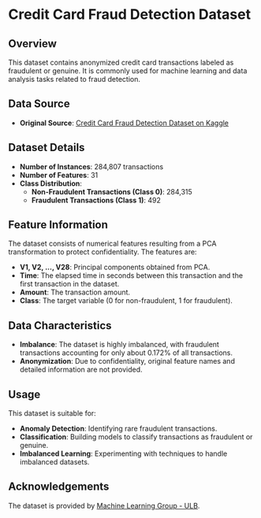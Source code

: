 # Credit Card Fraud Detection Dataset

## Overview

This dataset contains anonymized credit card transactions labeled as fraudulent or genuine. It is commonly used for machine learning and data analysis tasks related to fraud detection.

## Data Source

- **Original Source**: [Credit Card Fraud Detection Dataset on Kaggle](https://www.kaggle.com/datasets/mlg-ulb/creditcardfraud)

## Dataset Details

- **Number of Instances**: 284,807 transactions
- **Number of Features**: 31
- **Class Distribution**:
  - **Non-Fraudulent Transactions (Class 0)**: 284,315
  - **Fraudulent Transactions (Class 1)**: 492

## Feature Information

The dataset consists of numerical features resulting from a PCA transformation to protect confidentiality. The features are:

- **V1, V2, ..., V28**: Principal components obtained from PCA.
- **Time**: The elapsed time in seconds between this transaction and the first transaction in the dataset.
- **Amount**: The transaction amount.
- **Class**: The target variable (0 for non-fraudulent, 1 for fraudulent).

## Data Characteristics

- **Imbalance**: The dataset is highly imbalanced, with fraudulent transactions accounting for only about 0.172% of all transactions.
- **Anonymization**: Due to confidentiality, original feature names and detailed information are not provided.

## Usage

This dataset is suitable for:

- **Anomaly Detection**: Identifying rare fraudulent transactions.
- **Classification**: Building models to classify transactions as fraudulent or genuine.
- **Imbalanced Learning**: Experimenting with techniques to handle imbalanced datasets.

## Acknowledgements

The dataset is provided by [Machine Learning Group - ULB](https://www.ulb.ac.be/di/map/adalpozz/data/creditcardfraud/). 
